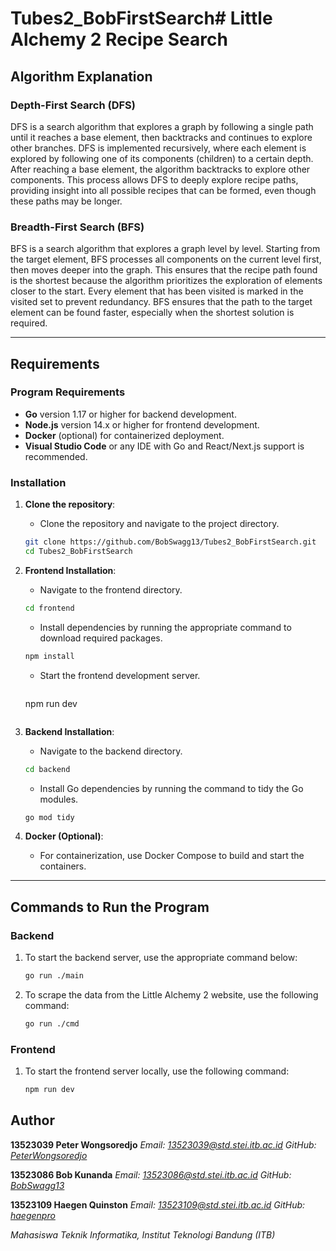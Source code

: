 # Tubes2_BobFirstSearch# Little Alchemy 2 Recipe Search

## Algorithm Explanation

### **Depth-First Search (DFS)**
DFS is a search algorithm that explores a graph by following a single path until it reaches a base element, then backtracks and continues to explore other branches. DFS is implemented recursively, where each element is explored by following one of its components (children) to a certain depth. After reaching a base element, the algorithm backtracks to explore other components. This process allows DFS to deeply explore recipe paths, providing insight into all possible recipes that can be formed, even though these paths may be longer.

### **Breadth-First Search (BFS)**
BFS is a search algorithm that explores a graph level by level. Starting from the target element, BFS processes all components on the current level first, then moves deeper into the graph. This ensures that the recipe path found is the shortest because the algorithm prioritizes the exploration of elements closer to the start. Every element that has been visited is marked in the visited set to prevent redundancy. BFS ensures that the path to the target element can be found faster, especially when the shortest solution is required.

---

## Requirements

### **Program Requirements**

- **Go** version 1.17 or higher for backend development.
- **Node.js** version 14.x or higher for frontend development.
- **Docker** (optional) for containerized deployment.
- **Visual Studio Code** or any IDE with Go and React/Next.js support is recommended.

### **Installation**

1. **Clone the repository**:
   - Clone the repository and navigate to the project directory.
    ```bash
    git clone https://github.com/BobSwagg13/Tubes2_BobFirstSearch.git
    cd Tubes2_BobFirstSearch
    ```

2. **Frontend Installation**:
   - Navigate to the frontend directory.
   ```bash
   cd frontend
   ```
   - Install dependencies by running the appropriate command to download required packages.
    ```bash
    npm install
    ```
   - Start the frontend development server.
       ```bash
    npm run dev
    ```

3. **Backend Installation**:
   - Navigate to the backend directory.
    ```bash
    cd backend
    ```
   - Install Go dependencies by running the command to tidy the Go modules.
    ```bash
    go mod tidy
    ```

4. **Docker (Optional)**:
   - For containerization, use Docker Compose to build and start the containers.

---

## Commands to Run the Program

### **Backend**

1. To start the backend server, use the appropriate command below:

    ```bash
    go run ./main
    ```

2. To scrape the data from the Little Alchemy 2 website, use the following command:

    ```bash
    go run ./cmd
    ```

### **Frontend**
1. To start the frontend server locally, use the following command:

    ```bash
    npm run dev
    ```

## Author

**13523039 Peter Wongsoredjo**
*Email: 13523039@std.stei.itb.ac.id*
*GitHub: [PeterWongsoredjo](https://github.com/PeterWongsoredjo)*

**13523086 Bob Kunanda**
*Email: 13523086@std.stei.itb.ac.id*
*GitHub: [BobSwagg13](https://github.com/BobSwagg13)*

**13523109 Haegen Quinston**
*Email: 13523109@std.stei.itb.ac.id*
*GitHub: [haegenpro](https://github.com/haegenpro)*

*Mahasiswa Teknik Informatika, Institut Teknologi Bandung (ITB)*  
